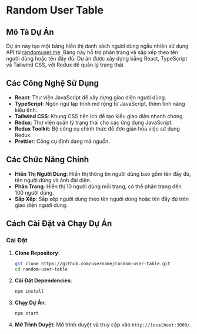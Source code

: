# Random User Table

## Mô Tả Dự Án

Dự án này tạo một bảng hiển thị danh sách người dùng ngẫu nhiên sử dụng API từ [randomuser.me](https://randomuser.me/api/). Bảng này hỗ trợ phân trang và sắp xếp theo tên người dùng hoặc tên đầy đủ. Dự án được xây dựng bằng React, TypeScript và Tailwind CSS, với Redux để quản lý trạng thái.

## Các Công Nghệ Sử Dụng

- **React**: Thư viện JavaScript để xây dựng giao diện người dùng.
- **TypeScript**: Ngôn ngữ lập trình mở rộng từ JavaScript, thêm tính năng kiểu tĩnh.
- **Tailwind CSS**: Khung CSS tiện ích để tạo kiểu giao diện nhanh chóng.
- **Redux**: Thư viện quản lý trạng thái cho các ứng dụng JavaScript.
- **Redux Toolkit**: Bộ công cụ chính thức để đơn giản hóa việc sử dụng Redux.
- **Prettier**: Công cụ định dạng mã nguồn.

## Các Chức Năng Chính

- **Hiển Thị Người Dùng**: Hiển thị thông tin người dùng bao gồm tên đầy đủ, tên người dùng và ảnh đại diện.
- **Phân Trang**: Hiển thị 10 người dùng mỗi trang, có thể phân trang đến 100 người dùng.
- **Sắp Xếp**: Sắp xếp người dùng theo tên người dùng hoặc tên đầy đủ trên giao diện người dùng.

## Cách Cài Đặt và Chạy Dự Án

### Cài Đặt

1. **Clone Repository**:
   ```bash
   git clone https://github.com/username/random-user-table.git
   cd random-user-table
   ```
2. **Cài Đặt Dependencies**:
   ```bash
   npm install
   ```
3. **Chạy Dự Án**:
   ```bash
   npm start
   ```
4. **Mở Trình Duyệt**:
   Mở trình duyệt và truy cập vào `http://localhost:3000/`.
